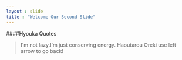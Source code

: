 ```yaml
---
layout : slide
title : "Welcome Our Second Slide"
---
```

####Hyouka Quotes
>I'm not lazy.I'm just conserving energy.
>Haoutarou Oreki
use left arrow to go back!
